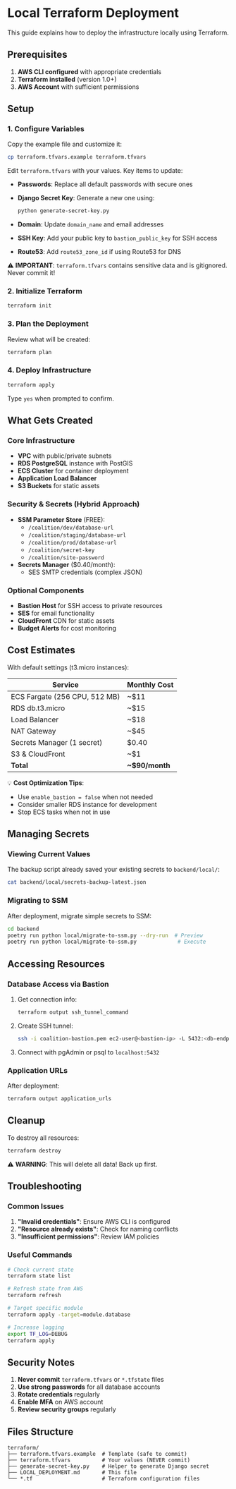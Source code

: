 # Local Terraform Deployment

This guide explains how to deploy the infrastructure locally using Terraform.

## Prerequisites

1. **AWS CLI configured** with appropriate credentials
2. **Terraform installed** (version 1.0+)
3. **AWS Account** with sufficient permissions

## Setup

### 1. Configure Variables

Copy the example file and customize it:

```bash
cp terraform.tfvars.example terraform.tfvars
```

Edit `terraform.tfvars` with your values. Key items to update:

- **Passwords**: Replace all default passwords with secure ones
- **Django Secret Key**: Generate a new one using:

  ```bash
  python generate-secret-key.py
  ```

- **Domain**: Update `domain_name` and email addresses
- **SSH Key**: Add your public key to `bastion_public_key` for SSH access
- **Route53**: Add `route53_zone_id` if using Route53 for DNS

⚠️ **IMPORTANT**: `terraform.tfvars` contains sensitive data and is gitignored. Never commit it!

### 2. Initialize Terraform

```bash
terraform init
```

### 3. Plan the Deployment

Review what will be created:

```bash
terraform plan
```

### 4. Deploy Infrastructure

```bash
terraform apply
```

Type `yes` when prompted to confirm.

## What Gets Created

### Core Infrastructure

- **VPC** with public/private subnets
- **RDS PostgreSQL** instance with PostGIS
- **ECS Cluster** for container deployment
- **Application Load Balancer**
- **S3 Buckets** for static assets

### Security & Secrets (Hybrid Approach)

- **SSM Parameter Store** (FREE):
  - `/coalition/dev/database-url`
  - `/coalition/staging/database-url`
  - `/coalition/prod/database-url`
  - `/coalition/secret-key`
  - `/coalition/site-password`
- **Secrets Manager** ($0.40/month):
  - SES SMTP credentials (complex JSON)

### Optional Components

- **Bastion Host** for SSH access to private resources
- **SES** for email functionality
- **CloudFront** CDN for static assets
- **Budget Alerts** for cost monitoring

## Cost Estimates

With default settings (t3.micro instances):

| Service | Monthly Cost |
|---------|-------------|
| ECS Fargate (256 CPU, 512 MB) | ~$11 |
| RDS db.t3.micro | ~$15 |
| Load Balancer | ~$18 |
| NAT Gateway | ~$45 |
| Secrets Manager (1 secret) | $0.40 |
| S3 & CloudFront | ~$1 |
| **Total** | **~$90/month** |

💡 **Cost Optimization Tips**:

- Use `enable_bastion = false` when not needed
- Consider smaller RDS instance for development
- Stop ECS tasks when not in use

## Managing Secrets

### Viewing Current Values

The backup script already saved your existing secrets to `backend/local/`:

```bash
cat backend/local/secrets-backup-latest.json
```

### Migrating to SSM

After deployment, migrate simple secrets to SSM:

```bash
cd backend
poetry run python local/migrate-to-ssm.py --dry-run  # Preview
poetry run python local/migrate-to-ssm.py             # Execute
```

## Accessing Resources

### Database Access via Bastion

1. Get connection info:

   ```bash
   terraform output ssh_tunnel_command
   ```

2. Create SSH tunnel:

   ```bash
   ssh -i coalition-bastion.pem ec2-user@<bastion-ip> -L 5432:<db-endpoint>:5432
   ```

3. Connect with pgAdmin or psql to `localhost:5432`

### Application URLs

After deployment:

```bash
terraform output application_urls
```

## Cleanup

To destroy all resources:

```bash
terraform destroy
```

⚠️ **WARNING**: This will delete all data! Back up first.

## Troubleshooting

### Common Issues

1. **"Invalid credentials"**: Ensure AWS CLI is configured
2. **"Resource already exists"**: Check for naming conflicts
3. **"Insufficient permissions"**: Review IAM policies

### Useful Commands

```bash
# Check current state
terraform state list

# Refresh state from AWS
terraform refresh

# Target specific module
terraform apply -target=module.database

# Increase logging
export TF_LOG=DEBUG
terraform apply
```

## Security Notes

1. **Never commit** `terraform.tfvars` or `*.tfstate` files
2. **Use strong passwords** for all database accounts
3. **Rotate credentials** regularly
4. **Enable MFA** on AWS account
5. **Review security groups** regularly

## Files Structure

```
terraform/
├── terraform.tfvars.example  # Template (safe to commit)
├── terraform.tfvars          # Your values (NEVER commit)
├── generate-secret-key.py    # Helper to generate Django secret
├── LOCAL_DEPLOYMENT.md       # This file
└── *.tf                      # Terraform configuration files
```
